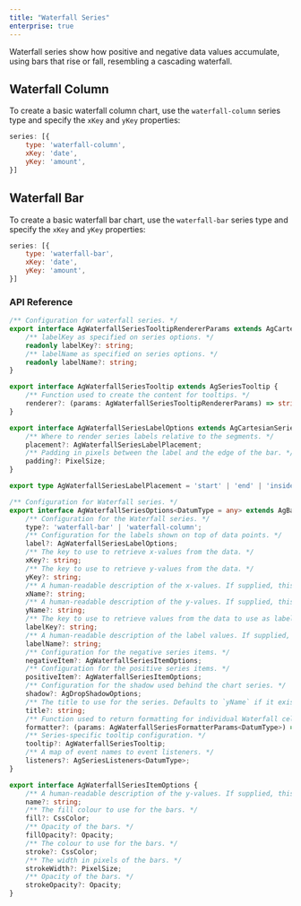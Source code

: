```yaml
---
title: "Waterfall Series"
enterprise: true
---
```


Waterfall series show how positive and negative data values accumulate, using bars that rise or fall, resembling a cascading waterfall.

## Waterfall Column

To create a basic waterfall column chart, use the `waterfall-column` series type and specify the `xKey` and `yKey` properties:

```js
series: [{
    type: 'waterfall-column',
    xKey: 'date',
    yKey: 'amount',
}]
```

<chart-example title='Basic Waterfall Column' name='basic-waterfall-column' type='generated' options='{ "enterprise": true }'></chart-example>


## Waterfall Bar

To create a basic waterfall bar chart, use the `waterfall-bar` series type and specify the `xKey` and `yKey` properties:

```js
series: [{
    type: 'waterfall-bar',
    xKey: 'date',
    yKey: 'amount',
}]
```

<chart-example title='Basic Waterfall Bar' name='basic-waterfall-bar' type='generated' options='{ "enterprise": true }'></chart-example>

### API Reference

<!-- TODO: replace with usual api reference component -->

```ts
/** Configuration for waterfall series. */
export interface AgWaterfallSeriesTooltipRendererParams extends AgCartesianSeriesTooltipRendererParams {
    /** labelKey as specified on series options. */
    readonly labelKey?: string;
    /** labelName as specified on series options. */
    readonly labelName?: string;
}

export interface AgWaterfallSeriesTooltip extends AgSeriesTooltip {
    /** Function used to create the content for tooltips. */
    renderer?: (params: AgWaterfallSeriesTooltipRendererParams) => string | AgTooltipRendererResult;
}

export interface AgWaterfallSeriesLabelOptions extends AgCartesianSeriesLabelOptions {
    /** Where to render series labels relative to the segments. */
    placement?: AgWaterfallSeriesLabelPlacement;
    /** Padding in pixels between the label and the edge of the bar. */
    padding?: PixelSize;
}

export type AgWaterfallSeriesLabelPlacement = 'start' | 'end' | 'inside';

/** Configuration for Waterfall series. */
export interface AgWaterfallSeriesOptions<DatumType = any> extends AgBaseSeriesOptions<DatumType> {
    /** Configuration for the Waterfall series. */
    type?: 'waterfall-bar' | 'waterfall-column';
    /** Configuration for the labels shown on top of data points. */
    label?: AgWaterfallSeriesLabelOptions;
    /** The key to use to retrieve x-values from the data. */
    xKey?: string;
    /** The key to use to retrieve y-values from the data. */
    yKey?: string;
    /** A human-readable description of the x-values. If supplied, this will be shown in the default tooltip and passed to the tooltip renderer as one of the parameters. */
    xName?: string;
    /** A human-readable description of the y-values. If supplied, this will be shown in the default tooltip and passed to the tooltip renderer as one of the parameters. */
    yName?: string;
    /** The key to use to retrieve values from the data to use as labels for the bars. */
    labelKey?: string;
    /** A human-readable description of the label values. If supplied, this will be shown in the default tooltip and passed to the tooltip renderer as one of the parameters. */
    labelName?: string;
    /** Configuration for the negative series items. */
    negativeItem?: AgWaterfallSeriesItemOptions;
    /** Configuration for the positive series items. */
    positiveItem?: AgWaterfallSeriesItemOptions;
    /** Configuration for the shadow used behind the chart series. */
    shadow?: AgDropShadowOptions;
    /** The title to use for the series. Defaults to `yName` if it exists, or `yKey` if not. */
    title?: string;
    /** Function used to return formatting for individual Waterfall cells, based on the given parameters. If the current cell is highlighted, the `highlighted` property will be set to `true`; make sure to check this if you want to differentiate between the highlighted and un-highlighted states. */
    formatter?: (params: AgWaterfallSeriesFormatterParams<DatumType>) => AgWaterfallSeriesFormat;
    /** Series-specific tooltip configuration. */
    tooltip?: AgWaterfallSeriesTooltip;
    /** A map of event names to event listeners. */
    listeners?: AgSeriesListeners<DatumType>;
}

export interface AgWaterfallSeriesItemOptions {
    /** A human-readable description of the y-values. If supplied, this will be shown in the default tooltip and passed to the tooltip renderer as one of the parameters. */
    name?: string;
    /** The fill colour to use for the bars. */
    fill?: CssColor;
    /** Opacity of the bars. */
    fillOpacity?: Opacity;
    /** The colour to use for the bars. */
    stroke?: CssColor;
    /** The width in pixels of the bars. */
    strokeWidth?: PixelSize;
    /** Opacity of the bars. */
    strokeOpacity?: Opacity;
}
